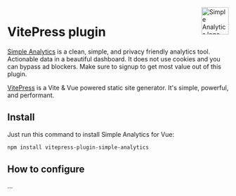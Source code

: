 <a href="https://simpleanalytics.com/?ref=github.com/simpleanalytics/vitepress-plugin">
  <img src="https://assets.simpleanalytics.com/images/logos/logo-github-readme.png" alt="Simple Analytics logo" align="right" height="62" />
</a>

# VitePress plugin

[Simple Analytics](https://simpleanalytics.com) is a clean, simple, and privacy friendly analytics tool. Actionable data in a beautiful dashboard. It does not use cookies and you can bypass ad blockers. Make sure to signup to get most value out of this plugin.

[VitePress](https://vitepress.vuejs.org/) is a Vite & Vue powered static site generator. It's simple, powerful, and performant.

## Install

Just run this command to install Simple Analytics for Vue:

```bash
npm install vitepress-plugin-simple-analytics
```

## How to configure

...
